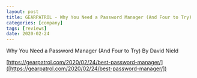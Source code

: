 ```yaml
---
layout: post
title: GEARPATROL - Why You Need a Password Manager (And Four to Try)
categories: [company]
tags: [reviews]
date: 2020-02-24
---
```


Why You Need a Password Manager (And Four to Try)
By David Nield

[https://gearpatrol.com/2020/02/24/best-password-manager/]([https://gearpatrol.com/2020/02/24/best-password-manager/])

